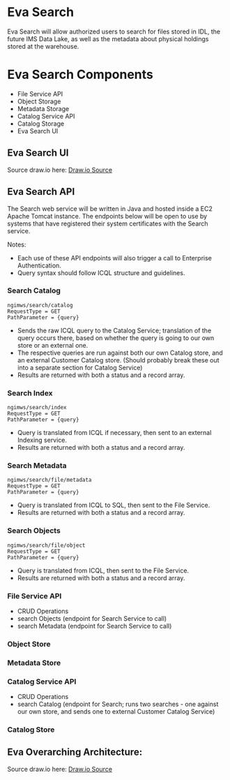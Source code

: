 # Eva Search

Eva Search will allow authorized users to search for files stored in IDL, the future IMS Data Lake, as well as the metadata about physical holdings stored at the warehouse.

# Eva Search Components

- File Service API
- Object Storage
- Metadata Storage
- Catalog Service API
- Catalog Storage
- Eva Search UI

## Eva Search UI

Source draw.io
here: [Draw.io Source](https://app.diagrams.net/#HRMSLowside%2Frmslow%2Fmaster%2FDrawings%2FEva%2FSearch%2FEva%20Search.drawio)

## Eva Search API
The Search web service will be written in Java and hosted inside a EC2 Apache Tomcat instance.
The endpoints below will be open to use by systems that have registered their system certificates with the Search service.

Notes: 
* Each use of these API endpoints will also trigger a call to Enterprise Authentication. 
* Query syntax should follow ICQL structure and guidelines. 

### Search Catalog
```
ngimws/search/catalog
RequestType = GET
PathParameter = {query}
```
* Sends the raw ICQL query to the Catalog Service; translation of the query occurs there, based on whether the query is going to our own store or an external one.
* The respective queries are run against both our own Catalog store, and an external Customer Catalog store. (Should probably break these out into a separate section for Catalog Service)
* Results are returned with both a status and a record array.

### Search Index
```
ngimws/search/index
RequestType = GET
PathParameter = {query}
```
* Query is translated from ICQL if necessary, then sent to an external Indexing service. 
* Results are returned with both a status and a record array.

### Search Metadata
```
ngimws/search/file/metadata
RequestType = GET
PathParameter = {query}
```
* Query is translated from ICQL to SQL, then sent to the File Service.
* Results are returned with both a status and a record array.

### Search Objects
```
ngimws/search/file/object
RequestType = GET
PathParameter = {query}
```
* Query is translated from ICQL, then sent to the File Service.
* Results are returned with both a status and a record array.


### File Service API
* CRUD Operations
* search Objects (endpoint for Search Service to call)
* search Metadata (endpoint for Search Service to call)
### Object Store
### Metadata Store

### Catalog Service API
* CRUD Operations
* search Catalog (endpoint for Search; runs two searches - one against our own store, and sends one to external Customer Catalog Service)
### Catalog Store

## Eva Overarching Architecture:

Source draw.io
here: [Draw.io Source](https://app.diagrams.net/#HRMSLowside%2Frmslow%2Fmaster%2FDrawings%2FEva%2FArchitecture%2FMainArchitecture.drawio)
